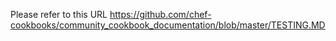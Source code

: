 Please refer to this URL
https://github.com/chef-cookbooks/community_cookbook_documentation/blob/master/TESTING.MD

